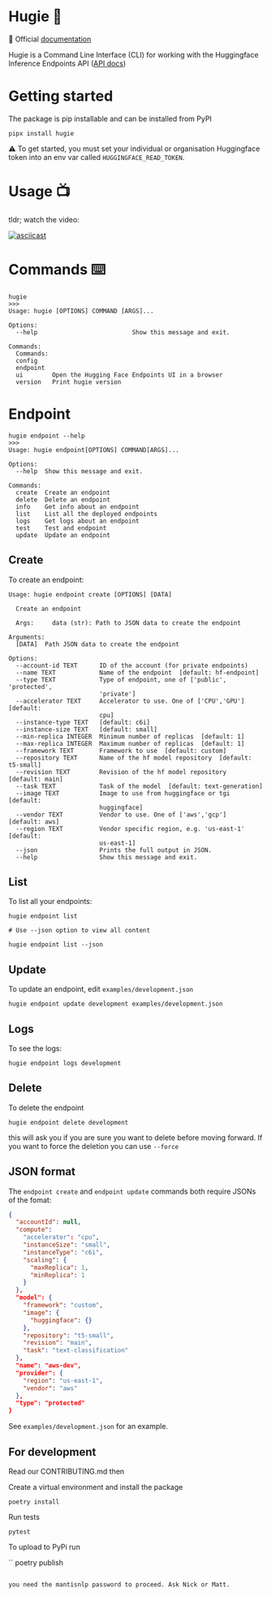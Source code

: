 # Hugie 🐻

📖 Official [documentation](https://mantisai.github.io/hugie/)

Hugie is a Command Line Interface (CLI) for working with the Huggingface Inference Endpoints API ([API docs](https://huggingface.co/docs/inference-endpoints/api_reference))

# Getting started

The package is pip installable and can be installed from PyPI

```
pipx install hugie
```

⚠️  To get started, you must set your individual or organisation Huggingface token into an env var called `HUGGINGFACE_READ_TOKEN`.

# Usage 📺

tldr; watch the video:

[![asciicast](https://asciinema.org/a/BkNNlNE8jTLbBa5rI5hPpdbIW.svg)](https://asciinema.org/a/BkNNlNE8jTLbBa5rI5hPpdbIW)

# Commands ⌨️

```
hugie
>>>
Usage: hugie [OPTIONS] COMMAND [ARGS]...

Options:
  --help                          Show this message and exit.

Commands:
  Commands:
  config
  endpoint
  ui        Open the Hugging Face Endpoints UI in a browser
  version   Print hugie version
```

# Endpoint

```
hugie endpoint --help
>>>
Usage: hugie endpoint[OPTIONS] COMMAND[ARGS]...

Options:
  --help  Show this message and exit.

Commands:
  create  Create an endpoint
  delete  Delete an endpoint
  info    Get info about an endpoint
  list    List all the deployed endpoints
  logs    Get logs about an endpoint
  test    Test and endpoint
  update  Update an endpoint

```

## Create

To create an endpoint:

```
Usage: hugie endpoint create [OPTIONS] [DATA]

  Create an endpoint

  Args:     data (str): Path to JSON data to create the endpoint

Arguments:
  [DATA]  Path JSON data to create the endpoint

Options:
  --account-id TEXT      ID of the account (for private endpoints)
  --name TEXT            Name of the endpoint  [default: hf-endpoint]
  --type TEXT            Type of endpoint, one of ['public', 'protected',
                         'private']
  --accelerator TEXT     Accelerator to use. One of ['CPU','GPU']  [default:
                         cpu]
  --instance-type TEXT   [default: c6i]
  --instance-size TEXT   [default: small]
  --min-replica INTEGER  Minimum number of replicas  [default: 1]
  --max-replica INTEGER  Maximum number of replicas  [default: 1]
  --framework TEXT       Framework to use  [default: custom]
  --repository TEXT      Name of the hf model repository  [default: t5-small]
  --revision TEXT        Revision of the hf model repository  [default: main]
  --task TEXT            Task of the model  [default: text-generation]
  --image TEXT           Image to use from huggingface or tgi  [default:
                         huggingface]
  --vendor TEXT          Vendor to use. One of ['aws','gcp']  [default: aws]
  --region TEXT          Vendor specific region, e.g. 'us-east-1'  [default:
                         us-east-1]
  --json                 Prints the full output in JSON.
  --help                 Show this message and exit.
```

## List

To list all your endpoints:

```
hugie endpoint list

# Use --json option to view all content

hugie endpoint list --json
```

## Update

To update an endpoint, edit `examples/development.json`

```
hugie endpoint update development examples/development.json
```

## Logs

To see the logs:

```
hugie endpoint logs development
```

## Delete
To delete the endpoint

```
hugie endpoint delete development
```

this will ask you if you are sure you want to delete before moving forward. If
you want to force the deletion you can use `--force`

## JSON format

The `endpoint create` and `endpoint update` commands both require JSONs of the fomat:

```json
{
  "accountId": null,
  "compute":
    "accelerator": "cpu",
    "instanceSize": "small",
    "instanceType": "c6i",
    "scaling": {
      "maxReplica": 1,
      "minReplica": 1
    }
  },
  "model": {
    "framework": "custom",
    "image": {
      "huggingface": {}
    },
    "repository": "t5-small",
    "revision": "main",
    "task": "text-classification"
  },
  "name": "aws-dev",
  "provider": {
    "region": "us-east-1",
    "vendor": "aws"
  },
  "type": "protected"
}
```

See `examples/development.json` for an example.

## For development

Read our CONTRIBUTING.md then

Create a virtual environment and install the package

```
poetry install
```

Run tests
```
pytest
```

To upload to PyPi run

``
poetry publish
```

you need the mantisnlp password to proceed. Ask Nick or Matt.
